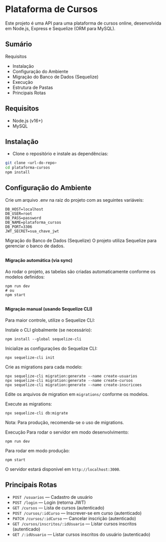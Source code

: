 # Plataforma de Cursos
Este projeto é uma API para uma plataforma de cursos online, desenvolvida em Node.js, Express e Sequelize (ORM para MySQL).

##

## Sumário
Requisitos
- Instalação
- Configuração do Ambiente
- Migração do Banco de Dados (Sequelize)
- Execução
- Estrutura de Pastas
- Principais Rotas

##

## Requisitos
- Node.js (v16+)
- MySQL

##

## Instalação
- Clone o repositório e instale as dependências:

```Bash
git clone <url-do-repo>
cd plataforma-cursos
npm install
```
##

## Configuração do Ambiente
Crie um arquivo .env na raiz do projeto com as seguintes variáveis:

```
DB_HOST=localhost
DB_USER=root
DB_PASS=password
DB_NAME=plataforma_cursos
DB_PORT=3306
JWT_SECRET=sua_chave_jwt
```

Migração do Banco de Dados (Sequelize)
O projeto utiliza Sequelize para gerenciar o banco de dados.

##

#### Migração automática (via sync)
Ao rodar o projeto, as tabelas são criadas automaticamente conforme os modelos definidos:


```
npm run dev
# ou
npm start
```

##

#### Migração manual (usando Sequelize CLI)
Para maior controle, utilize o Sequelize CLI:

Instale o CLI globalmente (se necessário):

```
npm install --global sequelize-cli
```

Inicialize as configurações do Sequelize CLI:

```
npx sequelize-cli init
```
Crie as migrations para cada modelo:

```
npx sequelize-cli migration:generate --name create-usuarios
npx sequelize-cli migration:generate --name create-cursos
npx sequelize-cli migration:generate --name create-inscricoes
```
Edite os arquivos de migration em ` migrations/ ` conforme os modelos.

Execute as migrations:

```
npx sequelize-cli db:migrate
```

Nota: Para produção, recomenda-se o uso de migrations.

Execução
Para rodar o servidor em modo desenvolvimento:

```
npm run dev
```

Para rodar em modo produção:

```
npm start
```

O servidor estará disponível em `http://localhost:3000`.

## Principais Rotas
- `POST /usuarios` — Cadastro de usuário
- `POST /login` — Login (retorna JWT)
- `GET /cursos` — Lista de cursos (autenticado)
- `POST /cursos/:idCurso` — Inscrever-se em curso (autenticado)
- `PATCH /cursos/:idCurso` — Cancelar inscrição (autenticado)
- `GET /cursos/inscritos/:idUsuario` — Listar cursos inscritos (autenticado)
- `GET /:idUsuario` — Listar cursos inscritos do usuário (autenticado)

